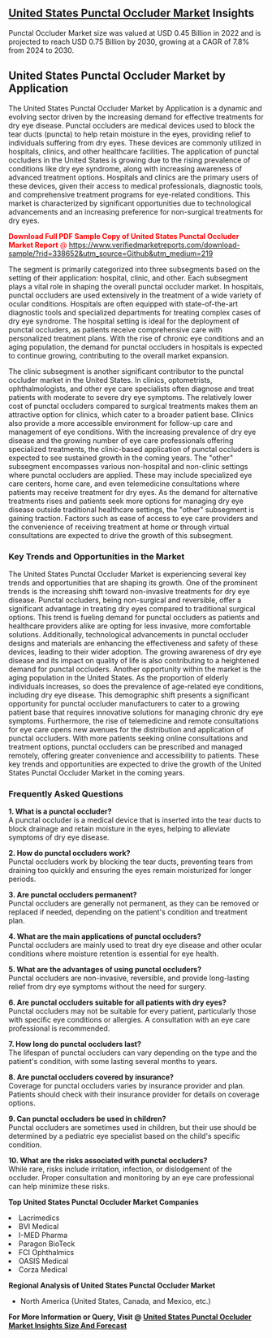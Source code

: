 <h2><a href="https://www.verifiedmarketreports.com/download-sample/?rid=338652&amp;utm_source=Github&amp;utm_medium=219" target="_blank">United States Punctal Occluder Market</a> Insights</h2><p>Punctal Occluder Market size was valued at USD 0.45 Billion in 2022 and is projected to reach USD 0.75 Billion by 2030, growing at a CAGR of 7.8% from 2024 to 2030.</p><p> <h2>United States Punctal Occluder Market by Application</h2> <p>The United States Punctal Occluder Market by Application is a dynamic and evolving sector driven by the increasing demand for effective treatments for dry eye disease. Punctal occluders are medical devices used to block the tear ducts (puncta) to help retain moisture in the eyes, providing relief to individuals suffering from dry eyes. These devices are commonly utilized in hospitals, clinics, and other healthcare facilities. The application of punctal occluders in the United States is growing due to the rising prevalence of conditions like dry eye syndrome, along with increasing awareness of advanced treatment options. Hospitals and clinics are the primary users of these devices, given their access to medical professionals, diagnostic tools, and comprehensive treatment programs for eye-related conditions. This market is characterized by significant opportunities due to technological advancements and an increasing preference for non-surgical treatments for dry eyes. <p><span class=""><span style="color: #ff0000;"><strong>Download Full PDF Sample Copy of United States Punctal Occluder Market Report</strong> @ </span><a href="https://www.verifiedmarketreports.com/download-sample/?rid=338652&amp;utm_source=Github&amp;utm_medium=219" target="_blank">https://www.verifiedmarketreports.com/download-sample/?rid=338652&amp;utm_source=Github&amp;utm_medium=219</a></span></p> The segment is primarily categorized into three subsegments based on the setting of their application: hospital, clinic, and other. Each subsegment plays a vital role in shaping the overall punctal occluder market. In hospitals, punctal occluders are used extensively in the treatment of a wide variety of ocular conditions. Hospitals are often equipped with state-of-the-art diagnostic tools and specialized departments for treating complex cases of dry eye syndrome. The hospital setting is ideal for the deployment of punctal occluders, as patients receive comprehensive care with personalized treatment plans. With the rise of chronic eye conditions and an aging population, the demand for punctal occluders in hospitals is expected to continue growing, contributing to the overall market expansion. <p>The clinic subsegment is another significant contributor to the punctal occluder market in the United States. In clinics, optometrists, ophthalmologists, and other eye care specialists often diagnose and treat patients with moderate to severe dry eye symptoms. The relatively lower cost of punctal occluders compared to surgical treatments makes them an attractive option for clinics, which cater to a broader patient base. Clinics also provide a more accessible environment for follow-up care and management of eye conditions. With the increasing prevalence of dry eye disease and the growing number of eye care professionals offering specialized treatments, the clinic-based application of punctal occluders is expected to see sustained growth in the coming years. The "other" subsegment encompasses various non-hospital and non-clinic settings where punctal occluders are applied. These may include specialized eye care centers, home care, and even telemedicine consultations where patients may receive treatment for dry eyes. As the demand for alternative treatments rises and patients seek more options for managing dry eye disease outside traditional healthcare settings, the "other" subsegment is gaining traction. Factors such as ease of access to eye care providers and the convenience of receiving treatment at home or through virtual consultations are expected to drive the growth of this subsegment. <h3>Key Trends and Opportunities in the Market</h3> <p>The United States Punctal Occluder Market is experiencing several key trends and opportunities that are shaping its growth. One of the prominent trends is the increasing shift toward non-invasive treatments for dry eye disease. Punctal occluders, being non-surgical and reversible, offer a significant advantage in treating dry eyes compared to traditional surgical options. This trend is fueling demand for punctal occluders as patients and healthcare providers alike are opting for less invasive, more comfortable solutions. Additionally, technological advancements in punctal occluder designs and materials are enhancing the effectiveness and safety of these devices, leading to their wider adoption. The growing awareness of dry eye disease and its impact on quality of life is also contributing to a heightened demand for punctal occluders. Another opportunity within the market is the aging population in the United States. As the proportion of elderly individuals increases, so does the prevalence of age-related eye conditions, including dry eye disease. This demographic shift presents a significant opportunity for punctal occluder manufacturers to cater to a growing patient base that requires innovative solutions for managing chronic dry eye symptoms. Furthermore, the rise of telemedicine and remote consultations for eye care opens new avenues for the distribution and application of punctal occluders. With more patients seeking online consultations and treatment options, punctal occluders can be prescribed and managed remotely, offering greater convenience and accessibility to patients. These key trends and opportunities are expected to drive the growth of the United States Punctal Occluder Market in the coming years. <h3>Frequently Asked Questions</h3> <p><strong>1. What is a punctal occluder?</strong><br> A punctal occluder is a medical device that is inserted into the tear ducts to block drainage and retain moisture in the eyes, helping to alleviate symptoms of dry eye disease.</p> <p><strong>2. How do punctal occluders work?</strong><br> Punctal occluders work by blocking the tear ducts, preventing tears from draining too quickly and ensuring the eyes remain moisturized for longer periods.</p> <p><strong>3. Are punctal occluders permanent?</strong><br> Punctal occluders are generally not permanent, as they can be removed or replaced if needed, depending on the patient's condition and treatment plan.</p> <p><strong>4. What are the main applications of punctal occluders?</strong><br> Punctal occluders are mainly used to treat dry eye disease and other ocular conditions where moisture retention is essential for eye health.</p> <p><strong>5. What are the advantages of using punctal occluders?</strong><br> Punctal occluders are non-invasive, reversible, and provide long-lasting relief from dry eye symptoms without the need for surgery.</p> <p><strong>6. Are punctal occluders suitable for all patients with dry eyes?</strong><br> Punctal occluders may not be suitable for every patient, particularly those with specific eye conditions or allergies. A consultation with an eye care professional is recommended.</p> <p><strong>7. How long do punctal occluders last?</strong><br> The lifespan of punctal occluders can vary depending on the type and the patient's condition, with some lasting several months to years.</p> <p><strong>8. Are punctal occluders covered by insurance?</strong><br> Coverage for punctal occluders varies by insurance provider and plan. Patients should check with their insurance provider for details on coverage options.</p> <p><strong>9. Can punctal occluders be used in children?</strong><br> Punctal occluders are sometimes used in children, but their use should be determined by a pediatric eye specialist based on the child's specific condition.</p> <p><strong>10. What are the risks associated with punctal occluders?</strong><br> While rare, risks include irritation, infection, or dislodgement of the occluder. Proper consultation and monitoring by an eye care professional can help minimize these risks.</p> </p><p><strong>Top United States Punctal Occluder Market Companies</strong></p><div data-test-id=""><p><li>Lacrimedics</li><li> BVI Medical</li><li> I-MED Pharma</li><li> Paragon BioTeck</li><li> FCI Ophthalmics</li><li> OASIS Medical</li><li> Corza Medical</li></p><div><strong>Regional Analysis of&nbsp;United States Punctal Occluder Market</strong></div><ul><li dir="ltr"><p dir="ltr">North America&nbsp;(United States, Canada, and Mexico, etc.)</p></li></ul><p><strong>For More Information or Query, Visit @&nbsp;</strong><strong><a href="https://www.verifiedmarketreports.com/product/punctal-occluder-market/?utm_source=Github&amp;utm_medium=219" target="_blank">United States Punctal Occluder Market Insights Size And Forecast</a></strong></p></div>
